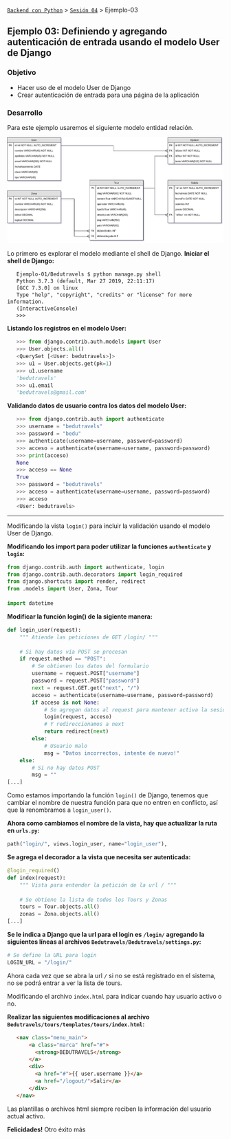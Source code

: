 [`Backend con Python`](../../Readme.md) > [`Sesión 04`](../Readme.md) > Ejemplo-03
## Ejemplo 03: Definiendo y agregando autenticación de entrada usando el modelo User de Django

### Objetivo
- Hacer uso de el modelo User de Django
- Crear autenticación de entrada para una página de la aplicación


### Desarrollo

Para este ejemplo usaremos el siguiente modelo entidad relación.

![Modelo entidad-relación para Bedutravels](assets/bedutravels-modelo-er.png)


Lo primero es explorar el modelo mediante el shell de Django.
__Iniciar el shell de Django:__
```console
   Ejemplo-01/Bedutravels $ python manage.py shell
   Python 3.7.3 (default, Mar 27 2019, 22:11:17)
   [GCC 7.3.0] on linux
   Type "help", "copyright", "credits" or "license" for more information.
   (InteractiveConsole)
   >>>
```

__Listando los registros en el modelo User:__

```python
   >>> from django.contrib.auth.models import User
   >>> User.objects.all()
   <QuerySet [<User: bedutravels>]>
   >>> u1 = User.objects.get(pk=1)
   >>> u1.username
   'bedutravels'
   >>> u1.email
   'bedutravels@gmail.com'
```

__Validando datos de usuario contra los datos del modelo User:__

```python
   >>> from django.contrib.auth import authenticate
   >>> username = "bedutravels"
   >>> password = "bedu"
   >>> authenticate(username=username, password=password)
   >>> acceso = authenticate(username=username, password=password)
   >>> print(acceso)
   None
   >>> acceso == None
   True
   >>> password = "bedutravels"
   >>> acceso = authenticate(username=username, password=password)
   >>> acceso
   <User: bedutravels>
```
   ***

Modificando la vista `login()` para incluir la validación usando el modelo User de Django.

   __Modificando los import para poder utilizar la funciones `authenticate` y `login`:__
   ```python
   from django.contrib.auth import authenticate, login
   from django.contrib.auth.decorators import login_required
   from django.shortcuts import render, redirect
   from .models import User, Zona, Tour

   import datetime
   ```

   __Modificar la función login() de la sigiente manera:__
   ```python
   def login_user(request):
       """ Atiende las peticiones de GET /login/ """

       # Si hay datos vía POST se procesan
       if request.method == "POST":
           # Se obtienen los datos del formulario
           username = request.POST["username"]
           password = request.POST["password"]
           next = request.GET.get("next", "/")
           acceso = authenticate(username=username, password=password)
           if acceso is not None:
               # Se agregan datos al request para mantener activa la sesión
               login(request, acceso)
               # Y redireccionamos a next
               return redirect(next)
           else:
               # Usuario malo
               msg = "Datos incorrectos, intente de nuevo!"
       else:
           # Si no hay datos POST
           msg = ""
   [...]
   ```
   Como estamos importando la función `login()` de Django, tenemos que cambiar el nombre de nuestra función para que no entren en conflicto, así que la renombramos a `login_user()`.

   __Ahora como cambiamos el nombre de la vista, hay que actualizar la ruta en `urls.py`:__
   ```python
   path("login/", views.login_user, name="login_user"),
   ```

   __Se agrega el decorador a la vista que necesita ser autenticada:__
   ```python
   @login_required()
   def index(request):
       """ Vista para entender la petición de la url / """

       # Se obtiene la lista de todos los Tours y Zonas
       tours = Tour.objects.all()
       zonas = Zona.objects.all()
   [...]
   ```

   __Se le indica a Django que la url para el login es `/login/` agregando la siguientes líneas al archivos `Bedutravels/Bedutravels/settings.py`:__
   ```python
   # Se define la URL para login
   LOGIN_URL = "/login/"
   ```

   Ahora cada vez que se abra la url `/` si no se está registrado en el sistema, no se podrá entrar a ver la lista de tours.


Modificando el archivo `index.html` para indicar cuando hay usuario activo o no.

__Realizar las siguientes modificaciones al archivo `Bedutravels/tours/templates/tours/index.html`:__
```html
   <nav class="menu_main">
       <a class="marca" href="#">
         <strong>BEDUTRAVELS</strong>
       </a>
       <div>
         <a href="#">{{ user.username }}</a>
         <a href="/logout/">Salir</a>
       </div>
   </nav>
```
Las plantillas o archivos html siempre reciben la información del usuario actual activo.

__Felicidades!__ Otro éxito más